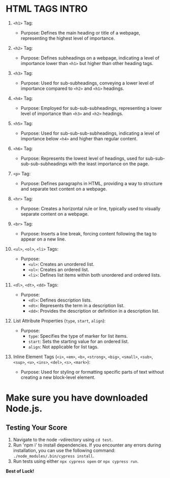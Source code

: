# HTML TAGS INTRO

 

1. `<h1>` Tag:
   - Purpose: Defines the main heading or title of a webpage, representing the highest level of importance.

2. `<h2>` Tag:
   - Purpose: Defines subheadings on a webpage, indicating a level of importance lower than `<h1>` but higher than other heading tags.

3. `<h3>` Tag:
   - Purpose: Used for sub-subheadings, conveying a lower level of importance compared to `<h2>` and `<h1>` headings.

4. `<h4>` Tag:
   - Purpose: Employed for sub-sub-subheadings, representing a lower level of importance than `<h3>` and `<h2>` headings.

5. `<h5>` Tag:
   - Purpose: Used for sub-sub-sub-subheadings, indicating a level of importance below `<h4>` and higher than regular content.

6. `<h6>` Tag:
   - Purpose: Represents the lowest level of headings, used for sub-sub-sub-sub-subheadings with the least importance on the page.

7. `<p>` Tag:
   - Purpose: Defines paragraphs in HTML, providing a way to structure and separate text content on a webpage.

8. `<hr>` Tag:
   - Purpose: Creates a horizontal rule or line, typically used to visually separate content on a webpage.

9. `<br>` Tag:
   - Purpose: Inserts a line break, forcing content following the tag to appear on a new line.

10. `<ul>`, `<ol>`, `<li>` Tags:
    - Purpose: 
      - `<ul>`: Creates an unordered list.
      - `<ol>`: Creates an ordered list.
      - `<li>`: Defines list items within both unordered and ordered lists.

11. `<dl>`, `<dt>`, `<dd>` Tags:
    - Purpose:
      - `<dl>`: Defines description lists.
      - `<dt>`: Represents the term in a description list.
      - `<dd>`: Provides the description or definition in a description list.

12. List Attribute Properties (`type`, `start`, `align`):
    - Purpose:
      - `type`: Specifies the type of marker for list items.
      - `start`: Sets the starting value for an ordered list.
      - `align`: Not applicable for list tags.

13. Inline Element Tags (`<i>`, `<em>`, `<b>`, `<strong>`, `<big>`, `<small>`, `<sub>`, `<sup>`, `<u>`, `<ins>`, `<del>`, `<s>`, `<mark>`):
    - Purpose: Used for styling or formatting specific parts of text without creating a new block-level element.





<!-- check your score -->
# Make sure you have downloaded Node.js.
## Testing Your Score

1. Navigate to the node -vdirectory using `cd test`.
2. Run 'npm i' to install dependencies. If you encounter any errors during installation, you can use the following command: 
`./node_modules/.bin/cypress install`.
3. Run tests using either `npx cypress open` or `npx cypress run`.

**Best of Luck!**  